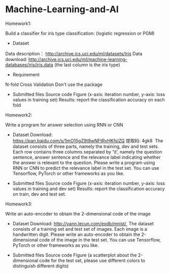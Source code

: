 # Machine-Learning-and-AI

Homework1:

Build a classifier for iris type classification: (logistic regression or PGM)

- Dataset

Data description： http://archive.ics.uci.edu/ml/datasets/Iris
Data download: http://archive.ics.uci.edu/ml/machine-learning-databases/iris/iris.data     (the last column is the iris type)

- Requirement

N-fold Cross Validation
Don't use the package

- Submitted files
Source code 
Figure (x-axis: iteration number, y-axis: loss values in training set)
Results: report the classification accuracy on each fold

Homework2:

Write a program for answer selection using RNN or CNN

- Dataset
Download:  https://pan.baidu.com/s/1mO15gZ9t8wNFtRvHKfsIZQ  提取码: 4gk8 
The dataset consists of three parts, namely the training, dev and test sets.
Each row contains three columns separated by ‘\t’, namely the question sentence, answer sentence and the relevance label indicating whether the answer is relevant to the question.
Please write a program using RNN or CNN to predict the relevance label in the test set. You can use Tensorflow, PyTorch or other frameworks as you like. 

- Submitted files
Source code 
Figure (x-axis: iteration number, y-axis: loss values in training and dev set)
Results: report the classification accuracy on train, dev and test set.


Homework3:

Write an auto-encoder to obtain the 2-dimensional code of the image

- Dataset
Download:  http://yann.lecun.com/exdb/mnist/ 
The dataset consists of a training set and test set of images. Each image is a handwritten digit.
Please write an auto-encoder to obtain the 2-dimensional code of the image in the test set. You can use Tensorflow, PyTorch or other frameworks as you like. 

- Submitted files
Source code 
Figure (a scatterplot about the 2-dimensional code for the test set, please use different colors to distinguish different digits)

